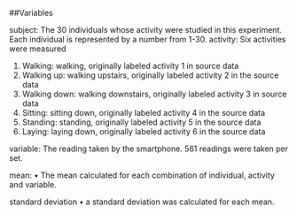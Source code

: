 ##Variables

subject: The 30 individuals whose activity were studied in this experiment. Each individual is represented by a number from 1-30.
activity: Six activities were measured
1) Walking: walking, originally labeled activity 1 in source data
2) Walking up: walking upstairs, originally labeled activity 2 in the source data
3) Walking down: walking downstairs, originally labeled activity 3 in source data
4) Sitting: sitting down, originally labeled activity 4 in the source data
5) Standing: standing, originally labeled activity 5 in the source data
6) Laying: laying down, originally labeled activity 6 in the source data

variable: The reading taken by the smartphone. 561 readings were taken per set.

mean:
•	The mean calculated for each combination of individual, activity and variable.

standard deviation
•	a standard deviation was calculated for each mean.
